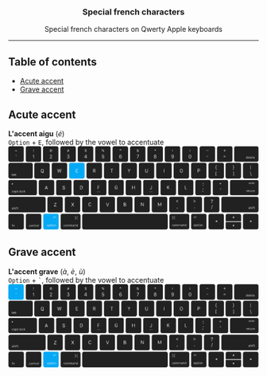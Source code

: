 <p align="center">
  <h3 align="center">Special french characters</h3>
  <p align="center">Special french characters on Qwerty Apple keyboards</p>
 </p>

 ---

## Table of contents

- [Acute accent](#acute-accent)
- [Grave accent](#grave-accent)

## Acute accent
**L'accent aigu** (*é*)  
`Option` + `E`, followed by the vowel to accentuate
![Option + E](img/macbook-qwerty-option-e.svg)


## Grave accent
**L'accent grave** (*à*, *è*, *ù*)  
`Option` + `` ` ``, followed by the vowel to accentuate
![Option + `](img/macbook-qwerty-option-backtick.svg)
